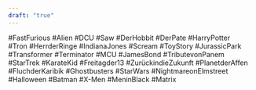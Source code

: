 ```yaml
---
draft: "true"
---
```


#FastFurious 
#Alien
#DCU
#Saw
#DerHobbit
#DerPate 
#HarryPotter  
#Tron 
#HerrderRinge
#IndianaJones
#Scream
#ToyStory 
#JurassicPark 
#Transformer
#Terminator
#MCU
#JamesBond
#TributevonPanem
#StarTrek
#KarateKid
#Freitagder13
#ZurückindieZukunft
#PlanetderAffen
#FluchderKaribik 
#Ghostbusters
#StarWars 
#NightmareonElmstreet 
#Halloween
#Batman
#X-Men
#MeninBlack
#Matrix